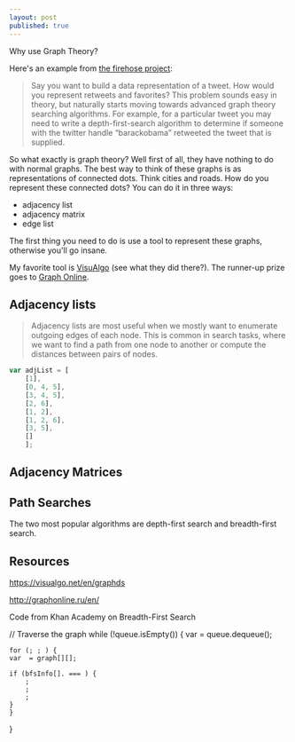 ```yaml
---
layout: post
published: true
---
```


Why use Graph Theory?

Here's an example from [the firehose project](http://blog.thefirehoseproject.com):

> Say you want to build a data representation of a tweet.  How would you represent retweets and favorites?
This problem sounds easy in theory, but naturally starts moving towards advanced graph theory searching algorithms.  For example, for a particular tweet you may need to write a depth-first-search algorithm to determine if someone with the twitter handle “barackobama” retweeted the tweet that is supplied.

So what exactly is graph theory? Well first of all, they have nothing to do with normal graphs. The best way to think of these graphs is as representations of connected dots. Think cities and roads. How do you represent these connected dots? You can do it in three ways:

- adjacency list
- adjacency matrix
- edge list

The first thing you need to do is use a tool to represent these graphs, otherwise you'll go insane.

My favorite tool is [VisuAlgo](https://visualgo.net/en/graphds) (see what they did there?). The runner-up prize goes to [Graph Online](http://graphonline.ru/en/).

## Adjacency lists

> Adjacency lists are most useful when we mostly want to enumerate outgoing edges of each node. This is common in search tasks, where we want to find a path from one node to another or compute the distances between pairs of nodes. 

```javascript
var adjList = [
    [1],
    [0, 4, 5],
    [3, 4, 5],
    [2, 6],
    [1, 2],
    [1, 2, 6],
    [3, 5],
    []
    ];
  ```

## Adjacency Matrices

## Path Searches

The two most popular algorithms are depth-first search and breadth-first search.

## Resources


https://visualgo.net/en/graphds

http://graphonline.ru/en/


Code from Khan Academy on Breadth-First Search

// Traverse the graph
while (!queue.isEmpty()) {
    var  = queue.dequeue();

    for (; ; ) {
	var  = graph[][];

	if (bfsInfo[]. === ) {
	    ;
	    ;
	    ;
	}
    }
}
